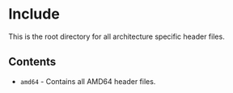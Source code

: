 # Include
This is the root directory for all architecture specific header files.

## Contents
- `amd64` - Contains all AMD64 header files.
